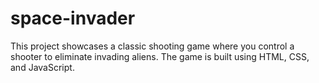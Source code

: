 # space-invader
This project showcases a classic shooting game where you control a shooter to eliminate invading aliens. The game is built using HTML, CSS, and JavaScript.
